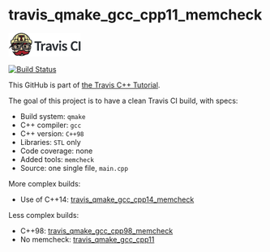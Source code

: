 # travis_qmake_gcc_cpp11_memcheck

[![Travis CI logo](TravisCI.png)](https://travis-ci.org)

[![Build Status](https://travis-ci.org/richelbilderbeek/travis_qmake_gcc_cpp11_memcheck.svg?branch=master)](https://travis-ci.org/richelbilderbeek/travis_qmake_gcc_cpp11_memcheck)

This GitHub is part of [the Travis C++ Tutorial](https://github.com/richelbilderbeek/travis_cpp_tutorial).

The goal of this project is to have a clean Travis CI build, with specs:
 * Build system: `qmake`
 * C++ compiler: `gcc`
 * C++ version: `C++98`
 * Libraries: `STL` only
 * Code coverage: none
 * Added tools: `memcheck`
 * Source: one single file, `main.cpp`

More complex builds:
 * Use of C++14: [travis_qmake_gcc_cpp14_memcheck](https://www.github.com/richelbilderbeek/travis_qmake_gcc_cpp14_memcheck)

Less complex builds:
 * C++98: [travis_qmake_gcc_cpp98_memcheck](https://www.github.com/richelbilderbeek/travis_qmake_gcc_cpp98_memcheck)
 * No memcheck: [travis_qmake_gcc_cpp11](https://www.github.com/richelbilderbeek/travis_qmake_gcc_cpp11)

